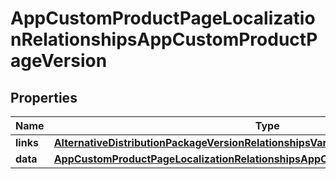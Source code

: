 

# AppCustomProductPageLocalizationRelationshipsAppCustomProductPageVersion


## Properties

| Name | Type | Description | Notes |
|------------ | ------------- | ------------- | -------------|
|**links** | [**AlternativeDistributionPackageVersionRelationshipsVariantsLinks**](AlternativeDistributionPackageVersionRelationshipsVariantsLinks.md) |  |  [optional] |
|**data** | [**AppCustomProductPageLocalizationRelationshipsAppCustomProductPageVersionData**](AppCustomProductPageLocalizationRelationshipsAppCustomProductPageVersionData.md) |  |  [optional] |



